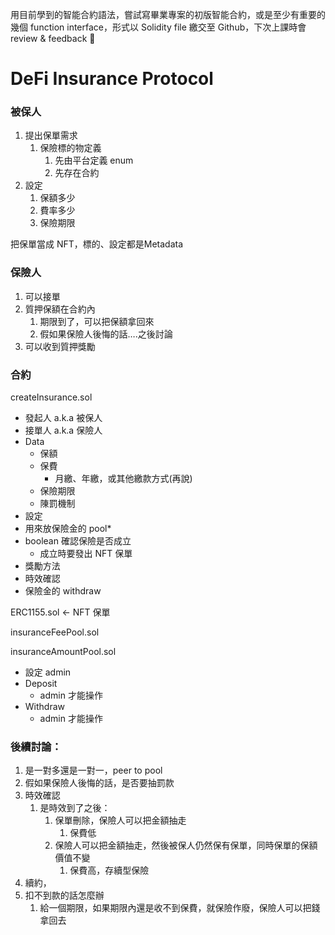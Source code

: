 用目前學到的智能合約語法，嘗試寫畢業專案的初版智能合約，或是至少有重要的幾個 function interface，形式以 Solidity file 繳交至 Github，下次上課時會 review & feedback 💪

# DeFi Insurance Protocol

### 被保人

1. 提出保單需求
    1. 保險標的物定義
        1. 先由平台定義 enum
        2. 先存在合約
2. 設定
    1. 保額多少
    2. 費率多少
    3. 保險期限

把保單當成 NFT，標的、設定都是Metadata

### 保險人

1. 可以接單
2. 質押保額在合約內
    1. 期限到了，可以把保額拿回來
    2. 假如果保險人後悔的話….之後討論
3. 可以收到質押獎勵

### 合約

createInsurance.sol

- 發起人 a.k.a 被保人
- 接單人 a.k.a 保險人
- Data
    - 保額
    - 保費
        - 月繳、年繳，或其他繳款方式(再說)
    - 保險期限
    - 陳罰機制
- 設定
- 用來放保險金的 pool*
- boolean 確認保險是否成立
    - 成立時要發出 NFT 保單
- 獎勵方法
- 時效確認
- 保險金的 withdraw

ERC1155.sol ← NFT 保單

insuranceFeePool.sol

insuranceAmountPool.sol

- 設定 admin
- Deposit
    - admin 才能操作
- Withdraw
    - admin 才能操作

### 後續討論：

1. 是一對多還是一對一，peer to pool
2. 假如果保險人後悔的話，是否要抽罰款
3. 時效確認
    1. 是時效到了之後：
        1. 保單刪除，保險人可以把金額抽走
            1. 保費低
        2. 保險人可以把金額抽走，然後被保人仍然保有保單，同時保單的保額價值不變
            1. 保費高，存續型保險
4. 續約，
5. 扣不到款的話怎麼辦
    1. 給一個期限，如果期限內還是收不到保費，就保險作廢，保險人可以把錢拿回去